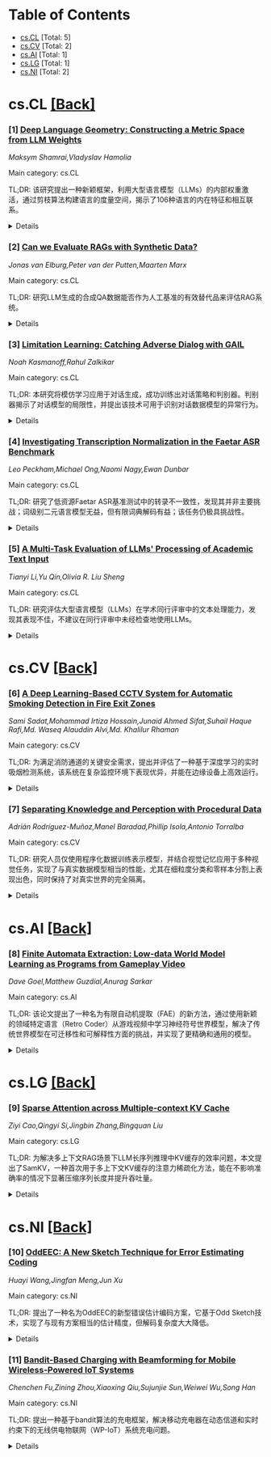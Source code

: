 <div id=toc></div>

# Table of Contents

- [cs.CL](#cs.CL) [Total: 5]
- [cs.CV](#cs.CV) [Total: 2]
- [cs.AI](#cs.AI) [Total: 1]
- [cs.LG](#cs.LG) [Total: 1]
- [cs.NI](#cs.NI) [Total: 2]


<div id='cs.CL'></div>

# cs.CL [[Back]](#toc)

### [1] [Deep Language Geometry: Constructing a Metric Space from LLM Weights](https://arxiv.org/abs/2508.11676)
*Maksym Shamrai,Vladyslav Hamolia*

Main category: cs.CL

TL;DR: 该研究提出一种新颖框架，利用大型语言模型（LLMs）的内部权重激活，通过剪枝算法构建语言的度量空间，揭示了106种语言的内在特征和相互联系。


<details>
  <summary>Details</summary>
Motivation: 传统的语言分析方法依赖手工设计的语言特征。本研究旨在突破这一局限，自动从LLMs中提取高维向量表示，以捕捉语言的内在特性，并构建一个反映语言学现象的度量空间。

Method: 引入一个新颖的框架，利用现代LLMs的内部权重激活来构建语言的度量空间。具体方法是通过一个适应性的剪枝算法计算权重重要性分数，从而自动推导出高维向量表示。

Result: 该方法在涵盖106种语言的多种数据集和多语言LLMs上进行了验证。结果显示，它与已建立的语言家族高度吻合，并且揭示了可能指示历史接触或语言演变的意外语言间联系。

Conclusion: 本研究成功地利用LLM内部权重构建了语言的度量空间，有效捕捉了语言的内在特性，并为语言分类和演变研究提供了新的视角和发现。

Abstract: We introduce a novel framework that utilizes the internal weight activations
of modern Large Language Models (LLMs) to construct a metric space of
languages. Unlike traditional approaches based on hand-crafted linguistic
features, our method automatically derives high-dimensional vector
representations by computing weight importance scores via an adapted pruning
algorithm. Our approach captures intrinsic language characteristics that
reflect linguistic phenomena. We validate our approach across diverse datasets
and multilingual LLMs, covering 106 languages. The results align well with
established linguistic families while also revealing unexpected inter-language
connections that may indicate historical contact or language evolution. The
source code, computed language latent vectors, and visualization tool are made
publicly available at https://github.com/mshamrai/deep-language-geometry.

</details>


### [2] [Can we Evaluate RAGs with Synthetic Data?](https://arxiv.org/abs/2508.11758)
*Jonas van Elburg,Peter van der Putten,Maarten Marx*

Main category: cs.CL

TL;DR: 研究LLM生成的合成QA数据能否作为人工基准的有效替代品来评估RAG系统。


<details>
  <summary>Details</summary>
Motivation: 当缺乏人工标注基准数据时，探究由大型语言模型（LLMs）生成的合成问答（QA）数据是否能作为评估检索增强生成（RAG）系统的可靠替代品。

Method: 通过两项实验评估合成基准的可靠性：一项实验固定生成器并改变检索器参数，另一项实验固定检索器并改变生成器架构。实验在四个数据集（两个开放域，两个专有）上进行。

Result: 研究发现，合成基准在评估不同检索器配置的RAG系统时能可靠地排名，且与人工标注基准表现一致。然而，在比较不同生成器架构时，合成基准未能产生一致的RAG排名。

Conclusion: 合成QA数据可有效用于评估RAG系统中的检索器配置，但由于可能存在的任务不匹配和对特定生成器的风格偏见，不适用于评估生成器架构。

Abstract: We investigate whether synthetic question-answer (QA) data generated by large
language models (LLMs) can serve as an effective proxy for human-labeled
benchmarks when such data is unavailable. We assess the reliability of
synthetic benchmarks across two experiments: one varying retriever parameters
while keeping the generator fixed, and another varying the generator with fixed
retriever parameters. Across four datasets, of which two open-domain and two
proprietary, we find that synthetic benchmarks reliably rank the RAGs varying
in terms of retriever configuration, aligning well with human-labeled benchmark
baselines. However, they fail to produce consistent RAG rankings when comparing
generator architectures. The breakdown possibly arises from a combination of
task mismatch between the synthetic and human benchmarks, and stylistic bias
favoring certain generators.

</details>


### [3] [Limitation Learning: Catching Adverse Dialog with GAIL](https://arxiv.org/abs/2508.11767)
*Noah Kasmanoff,Rahul Zalkikar*

Main category: cs.CL

TL;DR: 本研究将模仿学习应用于对话生成，成功训练出对话策略和判别器。判别器揭示了对话模型的局限性，并提出该技术可用于识别对话数据模型的异常行为。


<details>
  <summary>Details</summary>
Motivation: 在缺乏奖励信号的情况下，利用专家演示通过模仿学习创建对话策略，以实现与用户进行对话。

Method: 将模仿学习应用于对话任务，训练了一个能根据提示与用户对话的策略模型，以及一个能区分专家对话和合成对话的判别器。

Result: 所训练的对话策略是有效的。然而，判别器的分析结果揭示了现有对话模型的局限性。

Conclusion: 该研究表明，所采用的技术（特别是判别器）可用于识别和揭示面向对话任务的任意数据模型的不足或异常行为。

Abstract: Imitation learning is a proven method for creating a policy in the absence of
rewards, by leveraging expert demonstrations. In this work, we apply imitation
learning to conversation. In doing so, we recover a policy capable of talking
to a user given a prompt (input state), and a discriminator capable of
classifying between expert and synthetic conversation. While our policy is
effective, we recover results from our discriminator that indicate the
limitations of dialog models. We argue that this technique can be used to
identify adverse behavior of arbitrary data models common for dialog oriented
tasks.

</details>


### [4] [Investigating Transcription Normalization in the Faetar ASR Benchmark](https://arxiv.org/abs/2508.11771)
*Leo Peckham,Michael Ong,Naomi Nagy,Ewan Dunbar*

Main category: cs.CL

TL;DR: 研究了低资源Faetar ASR基准测试中的转录不一致性，发现其并非主要挑战；词级别二元语言模型无益，但有限词典解码有益；该任务仍极具挑战性。


<details>
  <summary>Details</summary>
Motivation: 该研究旨在探究在具有挑战性的低资源自动语音识别（ASR）基准测试Faetar中，转录不一致性所扮演的角色，并评估不同语言模型和解码策略的影响。

Method: 研究通过构建一个小型手工词典来分析转录不一致性。此外，还评估了词级别二元语言模型（bigram word-based language modelling）和有限词典解码约束（constraining decoding to a finite lexicon）对Faetar ASR任务性能的影响。

Result: 研究发现Faetar转录中确实存在不一致性，但其并非该任务的主要挑战。词级别二元语言模型并未带来额外收益，但将解码限制在有限词典内可能有所裨益。

Conclusion: 尽管尝试了不同的方法，Faetar ASR任务仍然极其困难，转录不一致性并非主要症结所在。

Abstract: We examine the role of transcription inconsistencies in the Faetar Automatic
Speech Recognition benchmark, a challenging low-resource ASR benchmark. With
the help of a small, hand-constructed lexicon, we conclude that find that,
while inconsistencies do exist in the transcriptions, they are not the main
challenge in the task. We also demonstrate that bigram word-based language
modelling is of no added benefit, but that constraining decoding to a finite
lexicon can be beneficial. The task remains extremely difficult.

</details>


### [5] [A Multi-Task Evaluation of LLMs' Processing of Academic Text Input](https://arxiv.org/abs/2508.11779)
*Tianyi Li,Yu Qin,Olivia R. Liu Sheng*

Main category: cs.CL

TL;DR: 研究评估大型语言模型（LLMs）在学术同行评审中的文本处理能力，发现其表现不佳，不建议在同行评审中未经检查地使用LLMs。


<details>
  <summary>Details</summary>
Motivation: 围绕大型语言模型（LLMs）能否辅助科学发现，尤其是在学术同行评审中的应用，存在激烈争论。本研究旨在评估LLMs在学术文本处理方面的实际应用潜力。

Method: 研究设计了一个结构化工作流程来评估LLMs处理学术文本的能力，包括四个任务：内容复现/比较/评分/反思。每个任务都要求LLM扮演特定角色。输入文本选用信息系统领域顶级期刊的一流文章。采用多种文本度量标准进行内部、外部（与真值比较）和人工评估，测试了Google的Gemini模型，并考察了提示词变化的影响。

Result: 领先的LLM（Google Gemini）表现不佳：其学术文本总结和转述可接受；通过成对文本比较进行排名扩展性差；用于学术文本评分时鉴别力差；对文本的定性反思虽然自洽但缺乏洞察力，难以激发有意义的研究。这些证据表明不应过度认可LLMs的文本处理能力，且结果在不同评估方法和提示词变化下均保持一致。

Conclusion: 总体而言，研究不建议在构建同行评审时未经检查地使用大型语言模型。

Abstract: How much large language models (LLMs) can aid scientific discovery, notably
in assisting academic peer review, is in heated debate. Between a literature
digest and a human-comparable research assistant lies their practical
application potential. We organize individual tasks that computer science
studies employ in separate terms into a guided and robust workflow to evaluate
LLMs' processing of academic text input. We employ four tasks in the
assessment: content reproduction/comparison/scoring/reflection, each demanding
a specific role of the LLM (oracle/judgmental arbiter/knowledgeable
arbiter/collaborator) in assisting scholarly works, and altogether testing LLMs
with questions that increasingly require intellectual capabilities towards a
solid understanding of scientific texts to yield desirable solutions. We
exemplify a rigorous performance evaluation with detailed instructions on the
prompts. Adopting first-rate Information Systems articles at three top journals
as the input texts and an abundant set of text metrics, we record a compromised
performance of the leading LLM - Google's Gemini: its summary and paraphrase of
academic text is acceptably reliable; using it to rank texts through pairwise
text comparison is faintly scalable; asking it to grade academic texts is prone
to poor discrimination; its qualitative reflection on the text is
self-consistent yet hardly insightful to inspire meaningful research. This
evidence against an endorsement of LLMs' text-processing capabilities is
consistent across metric-based internal (linguistic assessment), external
(comparing to the ground truth), and human evaluation, and is robust to the
variations of the prompt. Overall, we do not recommend an unchecked use of LLMs
in constructing peer reviews.

</details>


<div id='cs.CV'></div>

# cs.CV [[Back]](#toc)

### [6] [A Deep Learning-Based CCTV System for Automatic Smoking Detection in Fire Exit Zones](https://arxiv.org/abs/2508.11696)
*Sami Sadat,Mohammad Irtiza Hossain,Junaid Ahmed Sifat,Suhail Haque Rafi,Md. Waseq Alauddin Alvi,Md. Khalilur Rhaman*

Main category: cs.CV

TL;DR: 为满足消防通道的关键安全需求，提出并评估了一种基于深度学习的实时吸烟检测系统，该系统在复杂监控环境下表现优异，并能在边缘设备上高效运行。


<details>
  <summary>Details</summary>
Motivation: 由于消防通道区域存在关键安全要求，需要开发一个实时吸烟检测系统，以监控公共安全并实现自动法规遵从。

Method: 构建了一个包含8124张图片（包括2708张低光照样本）的数据集。评估了YOLOv8、YOLOv11和YOLOv12三种先进目标检测模型，并开发了一个基于YOLOv8并为复杂监控环境优化的定制模型。

Result: 所提出的定制模型性能最佳，召回率达78.90%，mAP@50达83.70%。在多线程操作下，Jetson Xavier NX边缘设备上的推理时间为52至97毫秒，证实其适用于时间敏感操作。

Conclusion: 该系统提供了一个强大且适应性强的平台，可用于监控公共安全并实现自动法规遵从。

Abstract: A deep learning real-time smoking detection system for CCTV surveillance of
fire exit areas is proposed due to critical safety requirements. The dataset
contains 8,124 images from 20 different scenarios along with 2,708 raw samples
demonstrating low-light areas. We evaluated three advanced object detection
models: YOLOv8, YOLOv11, and YOLOv12, followed by development of a custom model
derived from YOLOv8 with added structures for challenging surveillance
contexts. The proposed model outperformed the others, achieving a recall of
78.90 percent and mAP at 50 of 83.70 percent, delivering optimal object
detection across varied environments. Performance evaluation on multiple edge
devices using multithreaded operations showed the Jetson Xavier NX processed
data at 52 to 97 milliseconds per inference, establishing its suitability for
time-sensitive operations. This system offers a robust and adaptable platform
for monitoring public safety and enabling automatic regulatory compliance.

</details>


### [7] [Separating Knowledge and Perception with Procedural Data](https://arxiv.org/abs/2508.11697)
*Adrián Rodríguez-Muñoz,Manel Baradad,Phillip Isola,Antonio Torralba*

Main category: cs.CV

TL;DR: 研究人员仅使用程序化数据训练表示模型，并结合视觉记忆应用于多种视觉任务，实现了与真实数据模型相当的性能，尤其在细粒度分类和零样本分割上表现出色，同时保持了对真实世界的完全隔离。


<details>
  <summary>Details</summary>
Motivation: 旨在探索仅使用程序化数据训练的模型能否在不依赖真实世界图像的情况下，在各种视觉任务上实现强大的性能，并达到对真实数据的完全隔离，以解决隐私或数据获取限制等问题。

Method: 通过仅使用程序化数据训练表示模型，并利用一个显式的参考图像嵌入数据库（即视觉记忆）来执行视觉相似性、分类和语义分割任务，无需在真实数据上进行额外训练。

Result: 与在Places数据集上训练的模型相比，该程序化模型在NIGHTS视觉相似性任务上性能差距在1%以内，在CUB200和Flowers102细粒度分类上分别优于8%和15%，在ImageNet-1K分类上性能差距在10%以内。此外，在COCO零样本分割任务上，其R^2值与真实数据训练的模型仅相差10%。研究还发现，程序化模型中同一对象的不同部分可能具有不相似的表示，这解释了性能差距的原因。

Conclusion: 仅用程序化数据训练的模型结合视觉记忆，可以有效应对多种视觉任务，并展现出与真实数据训练模型相当的强大性能，尤其在细粒度分类和零样本分割方面有优势。其独特之处在于实现了对真实数据的完全隔离。未来可通过解决同对象部分表示不一致的问题来进一步提升性能。

Abstract: We train representation models with procedural data only, and apply them on
visual similarity, classification, and semantic segmentation tasks without
further training by using visual memory -- an explicit database of reference
image embeddings. Unlike prior work on visual memory, our approach achieves
full compartmentalization with respect to all real-world images while retaining
strong performance. Compared to a model trained on Places, our procedural model
performs within $1\%$ on NIGHTS visual similarity, outperforms by $8\%$ and
$15\%$ on CUB200 and Flowers102 fine-grained classification, and is within
$10\%$ on ImageNet-1K classification. It also demonstrates strong zero-shot
segmentation, achieving an $R^2$ on COCO within $10\%$ of the models trained on
real data. Finally, we analyze procedural versus real data models, showing that
parts of the same object have dissimilar representations in procedural models,
resulting in incorrect searches in memory and explaining the remaining
performance gap.

</details>


<div id='cs.AI'></div>

# cs.AI [[Back]](#toc)

### [8] [Finite Automata Extraction: Low-data World Model Learning as Programs from Gameplay Video](https://arxiv.org/abs/2508.11836)
*Dave Goel,Matthew Guzdial,Anurag Sarkar*

Main category: cs.AI

TL;DR: 该论文提出了一种名为有限自动机提取（FAE）的新方法，通过使用新颖的领域特定语言（Retro Coder）从游戏视频中学习神经符号世界模型，解决了传统世界模型在可迁移性和可解释性方面的挑战，并实现了更精确和通用的模型。


<details>
  <summary>Details</summary>
Motivation: 传统的基于神经网络的世界模型在学习到的环境动态的可迁移性和可解释性方面面临挑战。

Method: 提出有限自动机提取（FAE）方法，该方法从以新型领域特定语言（DSL）Retro Coder表示的游戏视频中，学习神经符号世界模型。

Result: 与现有世界模型方法相比，FAE能够学习到更精确的环境模型；与现有基于DSL的方法相比，FAE能生成更通用的代码。

Conclusion: FAE提供了一种有效的方法来学习神经符号世界模型，克服了传统方法在模型精度和代码通用性上的局限，从而实现了更精确且通用的环境表示。

Abstract: World models are defined as a compressed spatial and temporal learned
representation of an environment. The learned representation is typically a
neural network, making transfer of the learned environment dynamics and
explainability a challenge. In this paper, we propose an approach, Finite
Automata Extraction (FAE), that learns a neuro-symbolic world model from
gameplay video represented as programs in a novel domain-specific language
(DSL): Retro Coder. Compared to prior world model approaches, FAE learns a more
precise model of the environment and more general code than prior DSL-based
approaches.

</details>


<div id='cs.LG'></div>

# cs.LG [[Back]](#toc)

### [9] [Sparse Attention across Multiple-context KV Cache](https://arxiv.org/abs/2508.11661)
*Ziyi Cao,Qingyi Si,Jingbin Zhang,Bingquan Liu*

Main category: cs.LG

TL;DR: 为解决多上下文RAG场景下LLM长序列推理中KV缓存的效率问题，本文提出了SamKV，一种首次用于多上下文KV缓存的注意力稀疏化方法，能在不影响准确率的情况下显著压缩序列长度并提升吞吐量。


<details>
  <summary>Details</summary>
Motivation: 大型语言模型在长序列推理中面临高昂成本。现有KV缓存复用和稀疏化方法仅限于单上下文场景，在RAG等多上下文场景中因上下文独立计算且缺乏交叉注意力而失效，导致无法有效降低内存开销和提升效率。

Method: 本文提出了SamKV，首次探索了多上下文KV缓存的注意力稀疏化。具体方法是在稀疏化某一上下文时，考虑其他上下文的互补信息，然后对稀疏化的信息进行局部重计算。

Result: 实验结果表明，与完全重计算基线相比，SamKV在不损失准确率的情况下将序列长度压缩至15%，显著提升了多上下文RAG场景下的吞吐量。

Conclusion: SamKV成功解决了多上下文RAG场景中KV缓存稀疏化的挑战，通过创新的注意力稀疏化和局部重计算机制，实现了显著的序列长度压缩和吞吐量提升，同时保持了模型准确性。

Abstract: Large language models face significant cost challenges in long-sequence
inference. To address this, reusing historical Key-Value (KV) Cache for
improved inference efficiency has become a mainstream approach. Recent advances
further enhance throughput by sparse attention mechanisms to select the most
relevant KV Cache, thereby reducing sequence length. However, such techniques
are limited to single-context scenarios, where historical KV Cache is computed
sequentially with causal-attention dependencies. In retrieval-augmented
generation (RAG) scenarios, where retrieved documents as context are unknown
beforehand, each document's KV Cache is computed and stored independently
(termed multiple-context KV Cache), lacking cross-attention between contexts.
This renders existing methods ineffective. Although prior work partially
recomputes multiple-context KV Cache to mitigate accuracy loss from missing
cross-attention, it requires retaining all KV Cache throughout, failing to
reduce memory overhead. This paper presents SamKV, the first exploration of
attention sparsification for multiple-context KV Cache. Specifically, SamKV
takes into account the complementary information of other contexts when
sparsifying one context, and then locally recomputes the sparsified
information. Experiments demonstrate that our method compresses sequence length
to 15% without accuracy degradation compared with full-recompuation baselines,
significantly boosting throughput in multi-context RAG scenarios.

</details>


<div id='cs.NI'></div>

# cs.NI [[Back]](#toc)

### [10] [OddEEC: A New Sketch Technique for Error Estimating Coding](https://arxiv.org/abs/2508.11842)
*Huayi Wang,Jingfan Meng,Jun Xu*

Main category: cs.NI

TL;DR: 提出了一种名为OddEEC的新型错误估计编码方案，它基于Odd Sketch技术，实现了与现有方案相当的估计精度，但解码复杂度大大降低。


<details>
  <summary>Details</summary>
Motivation: 错误估计编码(EEC)是无线网络中估计数据包传输期间比特错误数量的标准技术。本研究旨在提出一种新颖的EEC方案，以应对现有技术中的新挑战。

Method: 本研究提出OddEEC方案，它是数据素描技术Odd Sketch在EEC中的非平凡改编，通过其位采样技术和最大似然估计器来解决相关挑战。

Result: 实验结果表明，OddEEC的整体估计精度与gEEC和mEEC等竞争方案相当，但其解码复杂度显著降低。

Conclusion: OddEEC是一种具有竞争力的EEC方案，它在保持相似估计精度的同时，大大降低了解码复杂度，从而提供了更高效的错误估计方法。

Abstract: Error estimating coding (EEC) is a standard technique for estimating the
number of bit errors during packet transmission over wireless networks. In this
paper, we propose OddEEC, a novel EEC scheme. OddEEC is a nontrivial adaptation
of a data sketching technique named Odd Sketch to EEC, addressing new
challenges therein by its bit sampling technique and maximum likelihood
estimator. Our experiments show that OddEEC overall achieves comparable
estimation accuracy as competing schemes such as gEEC and mEEC, with much
smaller decoding complexity.

</details>


### [11] [Bandit-Based Charging with Beamforming for Mobile Wireless-Powered IoT Systems](https://arxiv.org/abs/2508.11971)
*Chenchen Fu,Zining Zhou,Xiaoxing Qiu,Sujunjie Sun,Weiwei Wu,Song Han*

Main category: cs.NI

TL;DR: 提出一种基于bandit算法的充电框架，解决移动充电器在动态信道和实时约束下的无线供电物联网（WP-IoT）系统充电问题。


<details>
  <summary>Details</summary>
Motivation: 现有的移动充电器无线供电物联网（WP-IoT）研究忽略了动态信道条件和充电调度中的实时约束（如充电器有限的能量预算和严格的充电截止日期）。

Method: 提出一个基于bandit算法的WP-IoT充电框架，考虑实际波束成形能力和实时充电约束。制定了联合决定充电位置、持续时间和波束成形配置的时空充电策略。通过区域离散化实现多项式时间枚举。提出了两种在线bandit算法，适用于静态和非静态未知信道状态场景，并具有有界后悔。

Result: 实验结果验证了所提出的算法能快速接近理论上限，并有效跟踪动态信道状态进行自适应调整。

Conclusion: 所提出的基于bandit算法的框架及其算法能有效解决移动充电器在动态信道和实时约束下为WP-IoT系统供电的挑战，并表现出良好的性能。

Abstract: Wireless power transfer (WPT) is increasingly used to sustain
Internet-of-Things (IoT) systems by wirelessly charging embedded devices.
Mobile chargers further enhance scalability in wireless-powered IoT (WP-IoT)
networks, but pose new challenges due to dynamic channel conditions and limited
energy budgets. Most existing works overlook such dynamics or ignore real-time
constraints on charging schedules. This paper presents a bandit-based charging
framework for WP-IoT systems using mobile chargers with practical beamforming
capabilities and real-time charging constraints. We explicitly consider
time-varying channel state information (CSI) and impose a strict charging
deadline in each round, which reflects the hard real-time constraint from the
charger's limited battery capacity. We formulate a temporal-spatial charging
policy that jointly determines the charging locations, durations, and
beamforming configurations. Area discretization enables polynomial-time
enumeration with constant approximation bounds. We then propose two online
bandit algorithms for both stationary and non-stationary unknown channel state
scenarios with bounded regrets. Our extensive experimental results validate
that the proposed algorithms can rapidly approach the theoretical upper bound
while effectively tracking the dynamic channel states for adaptive adjustment.

</details>
